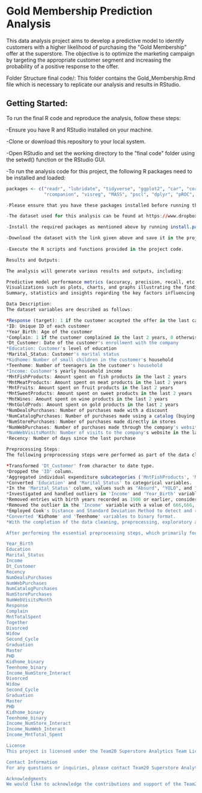 # Gold Membership Prediction Analysis

This data analysis project aims to develop a predictive model to identify customers with a higher likelihood of purchasing the "Gold Membership" offer at the superstore. The objective is to optimize the marketing campaign by targeting the appropriate customer segment and increasing the probability of a positive response to the offer.

Folder Structure
final code/: This folder contains the Gold_Membership.Rmd file which is necessary to replicate our analysis and results in RStudio.

## Getting Started:
To run the final R code and reproduce the analysis, follow these steps:

-Ensure you have R and RStudio installed on your machine.

-Clone or download this repository to your local system.

-Open RStudio and set the working directory to the "final code" folder using the setwd() function or the RStudio GUI.

-To run the analysis code for this project, the following R packages need to be installed and loaded:

```R
packages <- c("readr", "lubridate", "tidyverse", "ggplot2", "car", "corrgram", "RColorBrewer", "rpart", "rpart.plot", "randomForest", "caret", "ROCR",
              "rcompanion", "visreg", "MASS", "pscl", "dplyr", "pROC", "car", "ggplot2")

-Please ensure that you have these packages installed before running the code.

-The dataset used for this analysis can be found at https://www.dropbox.com/s/47xqmnl2464ee26/superstore_data.csv?dl=1

-Install the required packages as mentioned above by running install.packages("package_name") in the R console.

-Download the dataset with the link given above and save it in the project directory or load it directly with the link as it is laoded in the Gold_Membership.Rmd file.
 
-Execute the R scripts and functions provided in the project code.

Results and Outputs:

The analysis will generate various results and outputs, including:

Predictive model performance metrics (accuracy, precision, recall, etc.).
Visualizations such as plots, charts, and graphs illustrating the findings.
Summary, statistics and insights regarding the key factors influencing customer response to the "Gold Membership" offer.

Data Description:
The dataset variables are described as follows:

*Response (target): 1 if the customer accepted the offer in the last campaign, 0 otherwise
*ID: Unique ID of each customer
*Year_Birth: Age of the customer
*Complain: 1 if the customer complained in the last 2 years, 0 otherwise
*Dt_Customer: Date of the customer's enrollment with the company
*Education: Customer's level of education
*Marital_Status: Customer's marital status
*Kidhome: Number of small children in the customer's household
*Teenhome: Number of teenagers in the customer's household
*Income: Customer's yearly household income
*MntFishProducts: Amount spent on fish products in the last 2 years
*MntMeatProducts: Amount spent on meat products in the last 2 years
*MntFruits: Amount spent on fruit products in the last 2 years
*MntSweetProducts: Amount spent on sweet products in the last 2 years
*MntWines: Amount spent on wine products in the last 2 years
*MntGoldProds: Amount spent on gold products in the last 2 years
*NumDealsPurchases: Number of purchases made with a discount
*NumCatalogPurchases: Number of purchases made using a catalog (buying goods to be shipped through the mail)
*NumStorePurchases: Number of purchases made directly in stores
*NumWebPurchases: Number of purchases made through the company's website
*NumWebVisitsMonth: Number of visits to the company's website in the last month
*Recency: Number of days since the last purchase

Preprocessing Steps:
The following preprocessing steps were performed as part of the data cleaning and analysis:

*Transformed 'Dt_Customer' from character to date type.
*Dropped the 'ID' column.
*Aggregated individual expenditure subcategories ('MntFishProducts', 'MntMeatProducts', 'MntFruits', 'MntSweetProducts', 'MntWines', 'MntGoldProds') into a total expenditure variable called 'MntSpent'. This consolidation allows us to focus on overall spending behavior rather than specific subcategories.
*Converted 'Education' and 'Marital_Status' to categorical variables.
*In the 'Marital_Status' column, values such as "Absurd", "YOLO", and "Alone" were identified as non-standard entries and potentially errors. We converted 'Marital_Status' to a categorical variable, with the base set as "Single".
*Investigated and handled outliers in 'Income' and 'Year_Birth' variables.
*Removed entries with birth years recorded as 1900 or earlier, considering them as errors or placeholders.
*Removed the outlier in the 'Income' variable with a value of 666,666, as it significantly deviated from the mean income.
*Employed Cook's Distance and Standard Deviation Method to detect and remove outliers in 'Year_Birth' variable.
*Converted 'Kidhome' and 'Teenhome' variables to binary format.
*With the completion of the data cleaning, preprocessing, exploratory analysis, and feature engineering steps, a refined dataset named "superstore_ready"" was created. This well-structured dataset will serve as the foundation for the model building phase.

After performing the essential preprocessing steps, which primarily focused on data cleaning, these are the resulting dataset variables that will serve as the foundation for our model development:

Year_Birth 
Education 
Marital_Status 
Income 
Dt_Customer
Recency 
NumDealsPurchases
NumWebPurchases 
NumCatalogPurchases 
NumStorePurchases 
NumWebVisitsMonth 
Response 
Complain 
MntTotalSpent 
Together 
Divorced 
Widow 
Second_Cycle 
Graduation 
Master 
PHD 
Kidhome_binary 
Teenhome_binary 
Income_NumStore_Interact 
Divorced 
Widow 
Second_Cycle 
Graduation 
Master 
PHD 
Kidhome_binary 
Teenhome_binary 
Income_NumStore_Interact 
Income_NumWeb_Interact
Income_MntTotal_Spent 

License
This project is licensed under the Team20 Superstore Analytics Team License.

Contact Information
For any questions or inquiries, please contact Team20 Superstore Analytics Team.

Acknowledgments
We would like to acknowledge the contributions and support of the Team20 Superstore Analytics Team in conducting this analysis and developing the predictive model.
